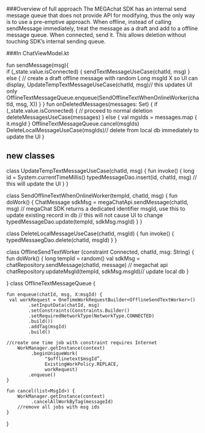 
###Overview of full approach
The MEGAchat SDK has an internal send message queue that does not provide API for modifying, thus the only way is to use a pre-emptive approach.
When offline, instead of calling sendMessage immediately, treat the message as a draft and add to a offline message queue. When connected, send it. This allows deletion without touching SDK’s internal sending queue.

###In ChatViewModel.kt

fun sendMessage(msg){  
	if (_state.value.isConnected) {
		sendTextMessageUseCase(chatId, msg)
	} else {
		// create a draft offline message with random Long msgId X so UI can display,
		UpdateTempTextMessageUseCase(chatId, msg)// this updates UI only
		OfflineTextMessageQueue.enqueue(SendOfflineTextWhenOnlineWorker(chatId, msg, X))
	}
}
fun onDeletedMessages(messages: Set<TypedMessage>) {
	if (_state.value.isConnected) {
		// proceed to normal deletion
		deleteMessagesUseCase(messages)
	}  else {
		val mgsIds = messages.map { it.msgId }
		OfflineTextMessageQueue.cancel(msgIds)
		DeleteLocalMessageUseCase(msgIds)// delete from local db immediately to update the UI
	}

## new classes	
class UpdateTempTextMessageUseCase(chatId, msg) {
	fun invoke() {
		long id = System.currentTimeMillis()
		typedMessageDao.insert(id, chatId, msg) // this will update the UI
	}
}

class SendOfflineTextWhenOnlineWorker(tempId, chatId, msg) {
 	fun doWork() {
		ChatMessage sdkMsg = megaChatApi.sendMessage(chatId, msg)
		//  megaChat SDK returns a dedicated identifier msgId, use this to update existing record in db
		// this will not cause UI to change
	 	typedMessageDao.update(tempId, sdkMsg.msgId)
	}
}

class DeleteLocalMessageUseCase(chatId, msgId) {
	fun invoke() {
		typedMessaegDao.delete(chatId, msgId)
	}
}

class OfflineSendTextWorker (constraint Connected, chatId, msg: String) {
	fun doWork() {
	long tempId = random()
	val sdkMsg = chatRepository.sendMessage(chatId, message) // megachat api
	chatRepository.updateMsgId(tempId, sdkMsg.msgId)// update local db
}

}
class OfflineTextMessageQueue {

	fun enqueue(chatId, msg, X:msgId) {
	 val workRequest = OneTimeWorkRequestBuilder<OfflineSendTextWorker>()
            .setInputData(chatId, msg)
            .setConstraints(Constraints.Builder()
            .setRequiredNetworkType(NetworkType.CONNECTED)
            .build())
            .addTag(msgId)
            .build()

	//create one time job with constraint requires Internet
		WorkManager.getInstance(context)
           	 .beginUniqueWork(
              	  "$offlinetext$msgId”,
              	  ExistingWorkPolicy.REPLACE,
              	  workRequest)
            .enqueue()
	}

	fun cancel(list<MsgId>) {
		WorkManager.getInstance(context)
           	 .cancelAllWorkByTag(messageId)
		//remove all jobs with msg ids
	}
}
